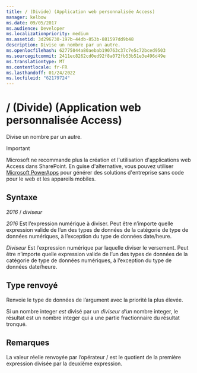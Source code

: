```yaml
---
title: / (Divide) (Application web personnalisée Access)
manager: kelbow
ms.date: 09/05/2017
ms.audience: Developer
ms.localizationpriority: medium
ms.assetid: 3d296730-197b-44db-853b-881597dd9b48
description: Divise un nombre par un autre.
ms.openlocfilehash: 62775044a80aebab190763c37c7e5c72bced9503
ms.sourcegitcommit: 2411ec8262cd0ed92f8a072fb53b51e3e496d49e
ms.translationtype: MT
ms.contentlocale: fr-FR
ms.lasthandoff: 01/24/2022
ms.locfileid: "62179724"
---
```

# <a name="-divide-access-custom-web-app"></a>/ (Divide) (Application web personnalisée Access)

Divise un nombre par un autre.
  
> [!IMPORTANT]
> Microsoft ne recommande plus la création et l'utilisation d'applications web Access dans SharePoint. En guise d'alternative, vous pouvez utiliser [Microsoft PowerApps](https://powerapps.microsoft.com/) pour générer des solutions d'entreprise sans code pour le web et les appareils mobiles.
  
## <a name="syntax"></a>Syntaxe

 *2016*   /   *diviseur*
  
 *2016* Est l’expression numérique à diviser. Peut être n’importe quelle expression valide de l’un des types de données de la catégorie de type de données numériques, à l’exception du type de données date/heure.
  
 *Diviseur* Est l’expression numérique par laquelle diviser le versement. Peut être n’importe quelle expression valide de l’un des types de données de la catégorie de type de données numériques, à l’exception du type de données date/heure.
  
## <a name="return-type"></a>Type renvoyé

Renvoie le type de données de l’argument avec la priorité la plus élevée.
  
Si un nombre integer *est* divisé par un *diviseur d’un* nombre integer, le résultat est un nombre integer qui a une partie fractionnaire du résultat tronqué.
  
## <a name="remarks"></a>Remarques

La valeur réelle renvoyée par l’opérateur / est le quotient de la première expression divisée par la deuxième expression.
  